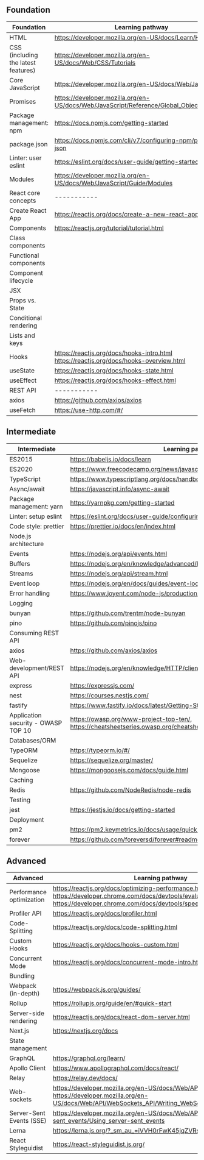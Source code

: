 ## Foundation

| Foundation | Learning pathway |
| ----------- | ----------- |
|HTML | https://developer.mozilla.org/en-US/docs/Learn/HTML |
|CSS (including the latest features)| https://developer.mozilla.org/en-US/docs/Web/CSS/Tutorials | 
|Core JavaScript| https://developer.mozilla.org/en-US/docs/Web/JavaScript |
|Promises| https://developer.mozilla.org/en-US/docs/Web/JavaScript/Reference/Global_Objects/Promise |
|Package management: npm| https://docs.npmjs.com/getting-started |
|package.json| https://docs.npmjs.com/cli/v7/configuring-npm/package-json | 
|Linter: user eslint| https://eslint.org/docs/user-guide/getting-started |
|Modules| https://developer.mozilla.org/en-US/docs/Web/JavaScript/Guide/Modules |
|React core concepts| ----------- |
|Create React App | https://reactjs.org/docs/create-a-new-react-app.html |
|Components | https://reactjs.org/tutorial/tutorial.html|
|Class components| |
|Functional components | |
|Component lifecycle | |
|JSX | |
|Props vs. State | |
|Conditional rendering | |
|Lists and keys | |
|Hooks | https://reactjs.org/docs/hooks-intro.html https://reactjs.org/docs/hooks-overview.html |
|useState | https://reactjs.org/docs/hooks-state.html |
|useEffect | https://reactjs.org/docs/hooks-effect.html |
| REST API | ----------- |
|axios| https://github.com/axios/axios |
|useFetch|https://use-http.com/#/ |


## Intermediate

| Intermediate | Learning pathway |
| ----------- | ----------- |
|ES2015| https://babeljs.io/docs/learn|
|ES2020| https://www.freecodecamp.org/news/javascript-new-features-es2020/|
|TypeScript| https://www.typescriptlang.org/docs/handbook/intro.html|
|Async/await| https://javascript.info/async-await|
|Package management: yarn| https://yarnpkg.com/getting-started|
|Linter: setup eslint| https://eslint.org/docs/user-guide/configuring/|
|Code style: prettier| https://prettier.io/docs/en/index.html|
|Node.js architecture| |
|Events| https://nodejs.org/api/events.html|
|Buffers| https://nodejs.org/en/knowledge/advanced/buffers/how-to-use-buffers/|
|Streams| https://nodejs.org/api/stream.html|
|Event loop| https://nodejs.org/en/docs/guides/event-loop-timers-and-nexttick/|
|Error handling| https://www.joyent.com/node-js/production/design/errors|
|Logging| |
|bunyan| https://github.com/trentm/node-bunyan|
|pino| https://github.com/pinojs/pino |
|Consuming REST API| |
|axios| https://github.com/axios/axios|
|Web-development/REST API| https://nodejs.org/en/knowledge/HTTP/clients/how-to-create-a-HTTP-request/|
|express| https://expressjs.com/|
|nest| https://courses.nestjs.com/|
|fastify| https://www.fastify.io/docs/latest/Getting-Started/|
|Application security - OWASP TOP 10| https://owasp.org/www-project-top-ten/, https://cheatsheetseries.owasp.org/cheatsheets/Nodejs_Security_Cheat_Sheet.html|
|Databases/ORM | |
|TypeORM| https://typeorm.io/#/ |
|Sequelize| https://sequelize.org/master/|
|Mongoose| https://mongoosejs.com/docs/guide.html|
|Caching| |
|Redis| https://github.com/NodeRedis/node-redis|
|Testing| |
|jest| https://jestjs.io/docs/getting-started|
|Deployment| |
|pm2| https://pm2.keymetrics.io/docs/usage/quick-start/|
|forever| https://github.com/foreversd/forever#readme|

## Advanced

| Advanced | Learning pathway |
| ----------- | ----------- |
| Performance optimization | https://reactjs.org/docs/optimizing-performance.html, https://developer.chrome.com/docs/devtools/evaluate-performance/, https://developer.chrome.com/docs/devtools/speed/get-started/|
| Profiler API | https://reactjs.org/docs/profiler.html |
| Code-Splitting | https://reactjs.org/docs/code-splitting.html |
| Custom Hooks | https://reactjs.org/docs/hooks-custom.html |
| Concurrent Mode | https://reactjs.org/docs/concurrent-mode-intro.html |
| Bundling | |
| Webpack (in-depth) | https://webpack.js.org/guides/|
| Rollup | https://rollupjs.org/guide/en/#quick-start |
| Server-side rendering | https://reactjs.org/docs/react-dom-server.html|
| Next.js | https://nextjs.org/docs |
| State management | |
| GraphQL | https://graphql.org/learn/ |
| Apollo Client | https://www.apollographql.com/docs/react/|
| Relay | https://relay.dev/docs/ |
| Web-sockets | https://developer.mozilla.org/en-US/docs/Web/API/WebSockets_API, https://developer.mozilla.org/en-US/docs/Web/API/WebSockets_API/Writing_WebSocket_client_applications|
| Server-Sent Events (SSE) | https://developer.mozilla.org/en-US/docs/Web/API/Server-sent_events/Using_server-sent_events |
| Lerna | https://lerna.js.org/?_sm_au_=iVVH0rFwK45jqZVRscpQ8KHVVHCJF |
| React Styleguidist | https://react-styleguidist.js.org/|
